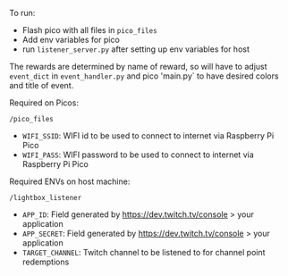 To run:
- Flash pico with all files in `pico_files`
- Add env variables for pico
- run `listener_server.py` after setting up env variables for host

The rewards are determined by name of reward, so will have to adjust `event_dict` in `event_handler.py` and pico 'main.py` to have desired colors and title of event. 

Required on Picos:

`/pico_files`
- `WIFI_SSID`: WIFI id to be used to connect to internet via Raspberry Pi Pico
- `WIFI_PASS`: WIFI password to be used to connect to internet via Raspberry Pi Pico

Required ENVs on host machine:


`/lightbox_listener`
- `APP_ID`: Field generated by https://dev.twitch.tv/console > your application
- `APP_SECRET`: Field generated by https://dev.twitch.tv/console > your application
- `TARGET_CHANNEL`: Twitch channel to be listened to for channel point redemptions

